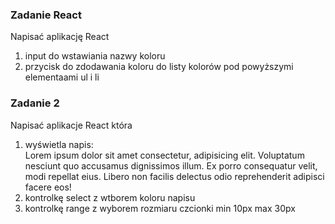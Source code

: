### Zadanie React

Napisać aplikację React
1. input do wstawiania nazwy koloru
2. przycisk do zdodawania  koloru do listy kolorów pod powyższymi elementaami ul i li

### Zadanie 2

Napisać aplikacje React która
1. wyświetla napis:  
Lorem ipsum dolor sit amet consectetur, adipisicing elit. Voluptatum nesciunt quo accusamus dignissimos illum. Ex porro consequatur velit, modi repellat eius. Libero non facilis delectus odio reprehenderit adipisci facere eos!
2. kontrolkę select z wtborem koloru napisu
3. kontrolkę range z wyborem rozmiaru czcionki min 10px max 30px
   